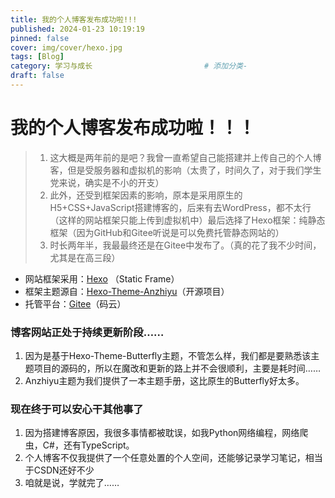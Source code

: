 ```yaml
---
title: 我的个人博客发布成功啦!!!
published: 2024-01-23 10:19:19
pinned: false
cover: img/cover/hexo.jpg
tags: [Blog]
category: 学习与成长                         # 添加分类- 
draft: false
---
```







# 我的个人博客发布成功啦！！！



> 1. 这大概是两年前的是吧？我曾一直希望自己能搭建并上传自己的个人博客，但是受服务器和虚拟机的影响（太贵了，时间久了，对于我们学生党来说，确实是不小的开支）
> 2. 此外，还受到框架因素的影响，原本是采用原生的H5+CSS+JavaScript搭建博客的，后来有去WordPress，都不太行（这样的网站框架只能上传到虚拟机中）最后选择了Hexo框架：纯静态框架（因为GitHub和Gitee听说是可以免费托管静态网站的）
> 3. 时长两年半，我最最终还是在Gitee中发布了。（真的花了我不少时间，尤其是在高三段）

 - 网站框架采用：[Hexo](https://hexo.io/zh-cn/) （Static Frame）
  - 框架主题源自：[Hexo-Theme-Anzhiyu](https://github.com/anzhiyu-c/anzhiyu-docs/)（开源项目）
   - 托管平台：[Gitee](https://gitee.com/)（码云）

### 博客网站正处于持续更新阶段……

1. 因为是基于Hexo-Theme-Butterfly主题，不管怎么样，我们都是要熟悉该主题项目的源码的，所以在魔改和更新的路上并不会很顺利，主要是耗时间……
2. Anzhiyu主题为我们提供了一本主题手册，这比原生的Butterfly好太多。

### 现在终于可以安心干其他事了

1. 因为搭建博客原因，我很多事情都被耽误，如我Python网络编程，网络爬虫，C#，还有TypeScript。
2. 个人博客不仅我提供了一个任意处置的个人空间，还能够记录学习笔记，相当于CSDN还好不少
3. 咱就是说，学就完了……